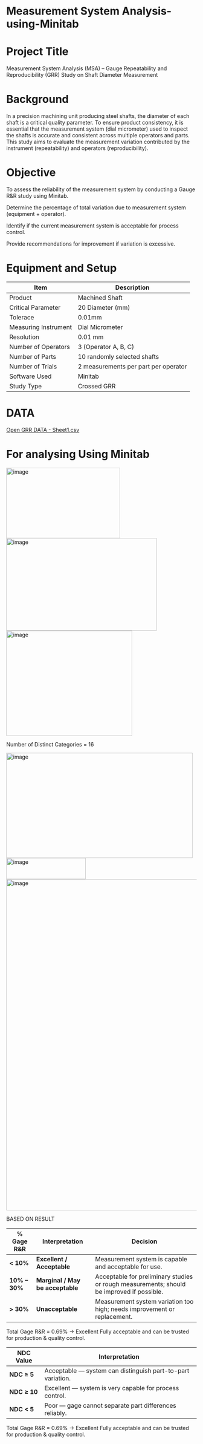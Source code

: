 # Measurement System Analysis-using-Minitab

# Project Title
Measurement System Analysis (MSA) – Gauge Repeatability and Reproducibility (GRR) Study on Shaft Diameter Measurement
# Background
In a precision machining unit producing steel shafts, the diameter of each shaft is a critical quality parameter. To ensure product consistency, it is essential that the measurement system (dial micrometer) used to inspect the shafts is accurate and consistent across multiple operators and parts.
This study aims to evaluate the measurement variation contributed by the instrument (repeatability) and operators (reproducibility).
# Objective

To assess the reliability of the measurement system by conducting a Gauge R&R study using Minitab.

Determine the percentage of total variation due to measurement system (equipment + operator).

Identify if the current measurement system is acceptable for process control.

Provide recommendations for improvement if variation is excessive.
# Equipment and Setup

| Item                 | Description                          |
| -------------------- | ------------------------------------ |
| Product              | Machined Shaft                       |
| Critical Parameter   | 20 Diameter (mm)              
| Tolerace             | 0.01mm                               |
| Measuring Instrument | Dial Micrometer                      |
| Resolution           | 0.01 mm                              |
| Number of Operators  | 3 (Operator A, B, C)                 |
| Number of Parts      | 10 randomly selected shafts          |
| Number of Trials     | 2 measurements per part per operator |
| Software Used        | Minitab                              |
| Study Type           | Crossed GRR                          |
        

# DATA
[Open GRR DATA - Sheet1.csv](GRR%20DATA%20-%20Sheet1.csv)
# For analysing Using Minitab

<img width="301" height="186" alt="image" src="https://github.com/user-attachments/assets/49eab162-ab01-43e4-97e7-6f36c9e52de5" />
<img width="398" height="245" alt="image" src="https://github.com/user-attachments/assets/379f76d7-3090-4242-a4a0-dc23f813654d" />
<img width="333" height="278" alt="image" src="https://github.com/user-attachments/assets/648109f7-21ff-4990-a516-45674d54931b" />

Number of Distinct Categories = 16

<img width="493" height="278" alt="image" src="https://github.com/user-attachments/assets/3eace7b2-7baa-432e-926a-8d2034d2adf1" />
<img width="210" height="56" alt="image" src="https://github.com/user-attachments/assets/ef5c7e81-ec16-4fd4-845f-9253076b987e" />

<img width="1168" height="876" alt="image" src="https://github.com/user-attachments/assets/99dd19b0-dfa4-4c4c-8003-6b8ac889edda" />

BASED ON RESULT

| **% Gage R&R** | **Interpretation**               | **Decision**                                                                              |
| -------------- | -------------------------------- | ----------------------------------------------------------------------------------------- |
| **< 10%**      | **Excellent / Acceptable**       | Measurement system is capable and acceptable for use.                                     |
| **10% – 30%**  | **Marginal / May be acceptable** | Acceptable for preliminary studies or rough measurements; should be improved if possible. |
| **> 30%**      | **Unacceptable**                 | Measurement system variation too high; needs improvement or replacement.                  |

Total Gage R&R = 0.69% → Excellent
Fully acceptable and can be trusted for production & quality control.

| **NDC Value** | **Interpretation**                                          |
| ------------- | ----------------------------------------------------------- |
| **NDC ≥ 5**   | Acceptable — system can distinguish part-to-part variation. |
| **NDC ≥ 10**  | Excellent — system is very capable for process control.     |
| **NDC < 5**   | Poor — gage cannot separate part differences reliably.      |

Total Gage R&R = 0.69% → Excellent
Fully acceptable and can be trusted for production & quality control.





